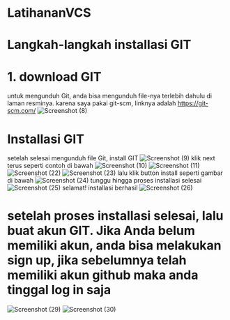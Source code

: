 # LatihananVCS
# Langkah-langkah installasi GIT
# 1. download GIT 
untuk mengunduh Git, anda bisa mengunduh file-nya terlebih dahulu di laman resminya. karena saya pakai git-scm, linknya adalah https://git-scm.com/
![Screenshot (8)](https://user-images.githubusercontent.com/90132092/137739117-c6720d3b-0c23-4c10-96d8-7001739931a5.png)
# Installasi GIT
setelah selesai mengunduh file Git, install GIT
![Screenshot (9)](https://user-images.githubusercontent.com/90132092/137740336-f5ef00d6-7231-4fd3-a7fe-4ae7b41136a8.png)
klik next terus seperti contoh di bawah
![Screenshot (10)](https://user-images.githubusercontent.com/90132092/137740725-cfed336c-c09a-4c87-a378-86d8ee527991.png)
![Screenshot (11)](https://user-images.githubusercontent.com/90132092/137740757-ea18efd3-8f9c-4e68-b00b-47a80e6cfaf3.png)
![Screenshot (22)](https://user-images.githubusercontent.com/90132092/137741020-be6a7de0-1064-4280-a86a-3be1ed35c33a.png)
![Screenshot (23)](https://user-images.githubusercontent.com/90132092/137741062-69b7d583-f52f-46dd-aebb-991e68c7bf81.png)
lalu klik button install seperti gambar di bawah
![Screenshot (24)](https://user-images.githubusercontent.com/90132092/137741950-56cf05d2-f088-4c3a-8e72-b92ce147c7d9.png)
tunggu hingga proses installasi selesai
![Screenshot (25)](https://user-images.githubusercontent.com/90132092/137742225-71e2c62a-1353-44d3-b84e-39c255387b78.png)
selamat! installasi berhasil
![Screenshot (26)](https://user-images.githubusercontent.com/90132092/137742835-dd5dddd6-b1ec-4e78-addc-de5f55933d8b.png)
# setelah proses installasi selesai, lalu buat akun GIT. Jika Anda belum memiliki akun, anda bisa melakukan sign up, jika sebelumnya telah memiliki akun github maka anda tinggal log in saja 
![Screenshot (29)](https://user-images.githubusercontent.com/90132092/137742879-541b8be5-8ada-4775-860b-9ad32d38c978.png)
![Screenshot (30)](https://user-images.githubusercontent.com/90132092/137743699-6d62f845-5353-45a5-b807-c1abb6c31812.png)
